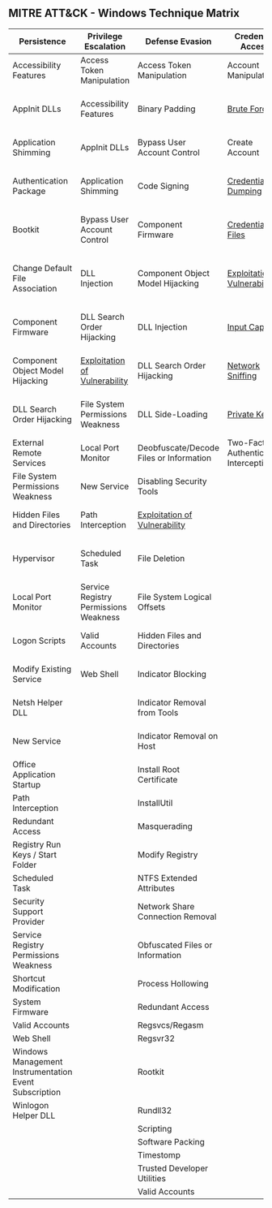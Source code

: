 ## MITRE ATT&CK - Windows Technique Matrix

| Persistence                                           | Privilege Escalation                                                                              | Defense Evasion                                                                                     | Credential Access                                                                                  | Discovery                                                                                                 | Lateral Movement                                                                                   | Execution                          | Collection                                              | Exfiltration                                  | Command and Control                                                   | 
|-------------------------------------------------------|---------------------------------------------------------------------------------------------------|-----------------------------------------------------------------------------------------------------|----------------------------------------------------------------------------------------------------|-----------------------------------------------------------------------------------------------------------|----------------------------------------------------------------------------------------------------|------------------------------------|---------------------------------------------------------|-----------------------------------------------|-----------------------------------------------------------------------| 
| Accessibility Features                                | Access Token Manipulation                                                                         | Access Token Manipulation                                                                           | Account Manipulation                                                                               | [Account Discovery](Techniques/Discovery/Account_discovery.md)                                            | Application Deployment Software                                                                    | Application Shimming               | Audio Capture                                           | Automated Exfiltration                        | Commonly Used Port                                                    | 
| AppInit DLLs                                          | Accessibility Features                                                                            | Binary Padding                                                                                      | [Brute Force](Techniques/Credential_access/Brute_force.md)                                         | Application Window Discovery                                                                              | [Exploitation of Vulnerability](Techniques/Lateral_movement/Exploitation_of_vulnerability.md)      | Command-Line Interface             | Automated Collection                                    | Data Compressed                               | Communication Through Removable Media                                 | 
| Application Shimming                                  | AppInit DLLs                                                                                      | Bypass User Account Control                                                                         | Create Account                                                                                     | [File and Directory Discovery](Techniques/Discovery/File_and_directory_discovery.md)                      | Logon Scripts                                                                                      | Execution through API              | Clipboard Data                                          | Data Encrypted                                | Connection Proxy                                                      | 
| Authentication Package                                | Application Shimming                                                                              | Code Signing                                                                                        | [Credential Dumping](Techniques/Credential_access/Credential_dumping.md)                           | [Network Service Scanning](Techniques/Discovery/Network_service_scanning.md)                              | [Pass the Hash](Techniques/Lateral_movement/Pass_the_hash.md)                                      | Execution through Module Load      | Data Staged                                             | Data Transfer Size Limits                     | Custom Command and Control Protocol                                   | 
| Bootkit                                               | Bypass User Account Control                                                                       | Component Firmware                                                                                  | [Credentials in Files](Techniques/Credential_access/Credentials_in_files.md)                       | [Network Share Discovery](Techniques/Discovery/Network_share_discovery.md)                                | [Pass the Ticket](Techniques/Lateral_movement/Pass_the_ticket.md)                                  | Graphical User Interface           | Data from Local System                                  | Exfiltration Over Alternative Protocol        | Custom Cryptographic Protocol                                         | 
| Change Default File Association                       | DLL Injection                                                                                     | Component Object Model Hijacking                                                                    | [Exploitation of Vulnerability](Techniques/Privilege_escalation/Exploitation_of_vulnerability.md)  | [Peripheral Device Discovery](Techniques/Discovery/Peripheral_device_discovery.md)                        | [Remote Desktop Protocol](Techniques/Lateral_movement/Remote_desktop_protocol.md)                  | InstallUtil                        | Data from Network Shared Drive                          | Exfiltration Over Command and Control Channel | Data Encoding                                                         | 
| Component Firmware                                    | DLL Search Order Hijacking                                                                        | DLL Injection                                                                                       | [Input Capture](Techniques/Credential_access/Input_capture.md)                                     | Permission Groups Discovery                                                                               | [Remote File Copy](Techniques/Lateral_movement/Remote_file_copy.md)                                | PowerShell                         | Data from Removable Media                               | Exfiltration Over Other Network Medium        | Data Obfuscation                                                      | 
| Component Object Model Hijacking                      | [Exploitation of Vulnerability](Techniques/Privilege_escalation/Exploitation_of_vulnerability.md) | DLL Search Order Hijacking                                                                          | [Network Sniffing](Techniques/Credential_access/Network_sniffing.md)                               | Process Discovery                                                                                         | Remote Services                                                                                    | Process Hollowing                  | Email Collection                                        | Exfiltration Over Physical Medium             | Fallback Channels                                                     | 
| DLL Search Order Hijacking                            | File System Permissions Weakness                                                                  | DLL Side-Loading                                                                                    | [Private Keys](Techniques/Credential_access/Private_keys.md)                                       | [Query Registry](Techniques/Discovery/Query_registry.md)                                                  | Replication Through Removable Media                                                                | Regsvcs/Regasm                     | [Input Capture](Techniques/Collection/Input_capture.md) | Scheduled Transfer                            | Multi-Stage Channels                                                  | 
| External Remote Services                              | Local Port Monitor                                                                                | Deobfuscate/Decode Files or Information                                                             | Two-Factor Authentication Interception                                                             | [Remote System Discovery](Techniques/Discovery/Remote_system_discovery.md)                                | Shared Webroot                                                                                     | Regsvr32                           | Screen Capture                                          |                                               | Multiband Communication                                               | 
| File System Permissions Weakness                      | New Service                                                                                       | Disabling Security Tools                                                                            |                                                                                                    | Security Software Discovery                                                                               | Taint Shared Content                                                                               | Rundll32                           | Video Capture                                           |                                               | Multilayer Encryption                                                 | 
| Hidden Files and Directories                          | Path Interception                                                                                 | [Exploitation of Vulnerability](Techniques/Privilege_escalation/Exploitation_of_vulnerability.md)   |                                                                                                    | System Information Discovery                                                                              | Third-party Software                                                                               | Scheduled Task                     |                                                         |                                               | [Remote File Copy](Techniques/Command_and_control/Remote_file_copy.md)| 
| Hypervisor                                            | Scheduled Task                                                                                    | File Deletion                                                                                       |                                                                                                    | [System Network Configuration Discovery](Techniques/Discovery/System_network_configuration_discovery.md)  | Windows Admin Shares                                                                               | Scripting                          |                                                         |                                               | Standard Application Layer Protocol                                   | 
| Local Port Monitor                                    | Service Registry Permissions Weakness                                                             | File System Logical Offsets                                                                         |                                                                                                    | [System Network Connections Discovery](Techniques/Discovery/System_network_connections_discovery.md)      | Windows Remote Management                                                                          | Service Execution                  |                                                         |                                               | Standard Cryptographic Protocol                                       | 
| Logon Scripts                                         | Valid Accounts                                                                                    | Hidden Files and Directories                                                                        |                                                                                                    | System Owner/User Discovery                                                                               |                                                                                                    | Third-party Software               |                                                         |                                               | Standard Non-Application Layer Protocol                               | 
| Modify Existing Service                               | Web Shell                                                                                         | Indicator Blocking                                                                                  |                                                                                                    | System Service Discovery                                                                                  |                                                                                                    | Trusted Developer Utilities        |                                                         |                                               | Uncommonly Used Port                                                  | 
| Netsh Helper DLL                                      |                                                                                                   | Indicator Removal from Tools                                                                        |                                                                                                    | System Time Discovery                                                                                     |                                                                                                    | Windows Management Instrumentation |                                                         |                                               | Web Service                                                           | 
| New Service                                           |                                                                                                   | Indicator Removal on Host                                                                           |                                                                                                    |                                                                                                           |                                                                                                    | Windows Remote Management          |                                                         |                                               |                                                                       | 
| Office Application Startup                            |                                                                                                   | Install Root Certificate                                                                            |                                                                                                    |                                                                                                           |                                                                                                    |                                    |                                                         |                                               |                                                                       | 
| Path Interception                                     |                                                                                                   | InstallUtil                                                                                         |                                                                                                    |                                                                                                           |                                                                                                    |                                    |                                                         |                                               |                                                                       | 
| Redundant Access                                      |                                                                                                   | Masquerading                                                                                        |                                                                                                    |                                                                                                           |                                                                                                    |                                    |                                                         |                                               |                                                                       | 
| Registry Run Keys / Start Folder                      |                                                                                                   | Modify Registry                                                                                     |                                                                                                    |                                                                                                           |                                                                                                    |                                    |                                                         |                                               |                                                                       | 
| Scheduled Task                                        |                                                                                                   | NTFS Extended Attributes                                                                            |                                                                                                    |                                                                                                           |                                                                                                    |                                    |                                                         |                                               |                                                                       | 
| Security Support Provider                             |                                                                                                   | Network Share Connection Removal                                                                    |                                                                                                    |                                                                                                           |                                                                                                    |                                    |                                                         |                                               |                                                                       | 
| Service Registry Permissions Weakness                 |                                                                                                   | Obfuscated Files or Information                                                                     |                                                                                                    |                                                                                                           |                                                                                                    |                                    |                                                         |                                               |                                                                       | 
| Shortcut Modification                                 |                                                                                                   | Process Hollowing                                                                                   |                                                                                                    |                                                                                                           |                                                                                                    |                                    |                                                         |                                               |                                                                       | 
| System Firmware                                       |                                                                                                   | Redundant Access                                                                                    |                                                                                                    |                                                                                                           |                                                                                                    |                                    |                                                         |                                               |                                                                       | 
| Valid Accounts                                        |                                                                                                   | Regsvcs/Regasm                                                                                      |                                                                                                    |                                                                                                           |                                                                                                    |                                    |                                                         |                                               |                                                                       | 
| Web Shell                                             |                                                                                                   | Regsvr32                                                                                            |                                                                                                    |                                                                                                           |                                                                                                    |                                    |                                                         |                                               |                                                                       | 
| Windows Management Instrumentation Event Subscription |                                                                                                   | Rootkit                                                                                             |                                                                                                    |                                                                                                           |                                                                                                    |                                    |                                                         |                                               |                                                                       | 
| Winlogon Helper DLL                                   |                                                                                                   | Rundll32                                                                                            |                                                                                                    |                                                                                                           |                                                                                                    |                                    |                                                         |                                               |                                                                       | 
|                                                       |                                                                                                   | Scripting                                                                                           |                                                                                                    |                                                                                                           |                                                                                                    |                                    |                                                         |                                               |                                                                       | 
|                                                       |                                                                                                   | Software Packing                                                                                    |                                                                                                    |                                                                                                           |                                                                                                    |                                    |                                                         |                                               |                                                                       | 
|                                                       |                                                                                                   | Timestomp                                                                                           |                                                                                                    |                                                                                                           |                                                                                                    |                                    |                                                         |                                               |                                                                       | 
|                                                       |                                                                                                   | Trusted Developer Utilities                                                                         |                                                                                                    |                                                                                                           |                                                                                                    |                                    |                                                         |                                               |                                                                       | 
|                                                       |                                                                                                   | Valid Accounts                                                                                      |                                                                                                    |                                                                                                           |                                                                                                    |                                    |                                                         |                                               |                                                                       | 


